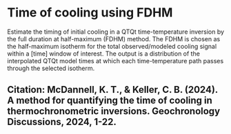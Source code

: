 # Time of cooling using FDHM
Estimate the timing of initial cooling in a QTQt time-temperature inversion by the full duration at half-maximum (FDHM) method. The FDHM is chosen as the half-maximum isotherm for the total observed/modeled cooling signal within a [time] window of interest. The output is a distribution of the interpolated QTQt model times at which each time-temperature path passes through the selected isotherm.

## Citation: McDannell, K. T., & Keller, C. B. (2024). A method for quantifying the time of cooling in thermochronometric inversions. Geochronology Discussions, 2024, 1-22.

